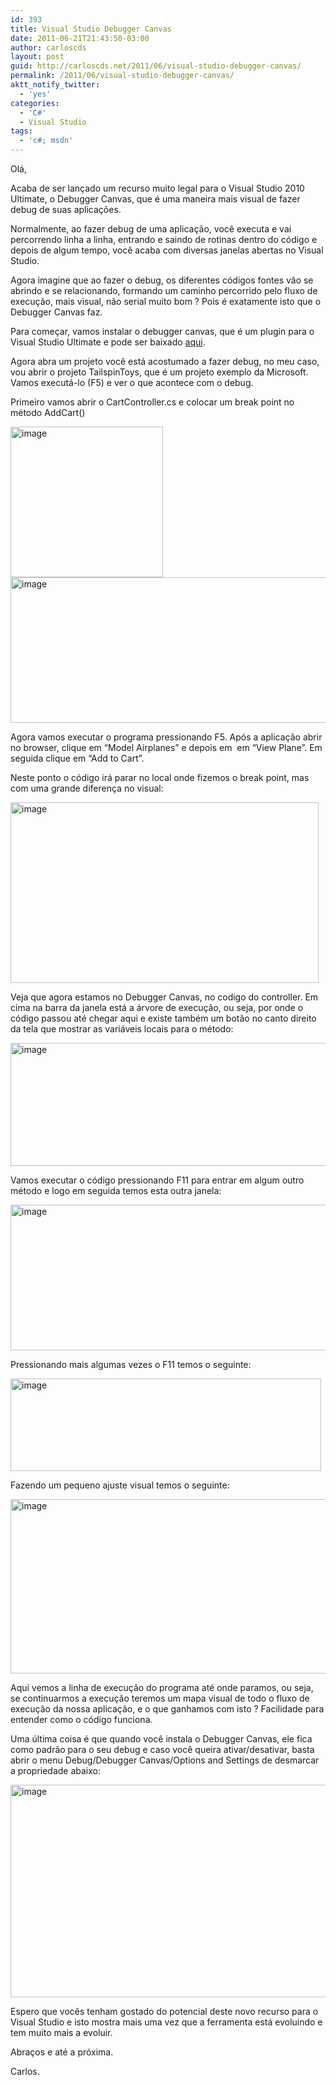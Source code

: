 ```yaml
---
id: 393
title: Visual Studio Debugger Canvas
date: 2011-06-21T21:43:50-03:00
author: carloscds
layout: post
guid: http://carloscds.net/2011/06/visual-studio-debugger-canvas/
permalink: /2011/06/visual-studio-debugger-canvas/
aktt_notify_twitter:
  - 'yes'
categories:
  - 'C#'
  - Visual Studio
tags:
  - 'c#; msdn'
---
```

Olá,

Acaba de ser lançado um recurso muito legal para o Visual Studio 2010 Ultimate, o Debugger Canvas, que é uma maneira mais visual de fazer debug de suas aplicações.

Normalmente, ao fazer debug de uma aplicação, você executa e vai percorrendo linha a linha, entrando e saindo de rotinas dentro do código e depois de algum tempo, você acaba com diversas janelas abertas no Visual Studio.

Agora imagine que ao fazer o debug, os diferentes códigos fontes vão se abrindo e se relacionando, formando um caminho percorrido pelo fluxo de execução, mais visual, não serial muito bom ? Pois é exatamente isto que o Debugger Canvas faz.

Para começar, vamos instalar o debugger canvas, que é um plugin para o Visual Studio Ultimate e pode ser baixado <a href="http://msdn.microsoft.com/en-us/devlabs/hh227299" target="_blank">aqui</a>.

Agora abra um projeto você está acostumado a fazer debug, no meu caso, vou abrir o projeto TailspinToys, que é um projeto exemplo da Microsoft. Vamos executá-lo (F5) e ver o que acontece com o debug.

Primeiro vamos abrir o CartController.cs e colocar um break point no método AddCart()

[<img style="background-image: none; border-bottom: 0px; border-left: 0px; margin: 0px; padding-left: 0px; padding-right: 0px; display: inline; border-top: 0px; border-right: 0px; padding-top: 0px" title="image" border="0" alt="image" src="http://carloscds.net/wp-content/uploads/2011/06/image_thumb.png" width="244" height="241" />](http://carloscds.net/wp-content/uploads/2011/06/image.png)[<img style="background-image: none; border-bottom: 0px; border-left: 0px; padding-left: 0px; padding-right: 0px; display: inline; border-top: 0px; border-right: 0px; padding-top: 0px" title="image" border="0" alt="image" src="http://carloscds.net/wp-content/uploads/2011/06/image_thumb1.png" width="523" height="233" />](http://carloscds.net/wp-content/uploads/2011/06/image1.png) 

Agora vamos executar o programa pressionando F5. Após a aplicação abrir no browser, clique em “Model Airplanes” e depois em&#160; em “View Plane”. Em seguida clique em “Add to Cart”.

Neste ponto o código irá parar no local onde fizemos o break point, mas com uma grande diferença no visual:

[<img style="background-image: none; border-bottom: 0px; border-left: 0px; padding-left: 0px; padding-right: 0px; display: inline; border-top: 0px; border-right: 0px; padding-top: 0px" title="image" border="0" alt="image" src="http://carloscds.net/wp-content/uploads/2011/06/image_thumb2.png" width="493" height="289" />](http://carloscds.net/wp-content/uploads/2011/06/image2.png)

Veja que agora estamos no Debugger Canvas, no codigo do controller. Em cima na barra da janela está a árvore de execução, ou seja, por onde o código passou até chegar aqui e existe também um botão no canto direito da tela que mostrar as variáveis locais para o método:

[<img style="background-image: none; border-bottom: 0px; border-left: 0px; padding-left: 0px; padding-right: 0px; display: inline; border-top: 0px; border-right: 0px; padding-top: 0px" title="image" border="0" alt="image" src="http://carloscds.net/wp-content/uploads/2011/06/image_thumb3.png" width="676" height="197" />](http://carloscds.net/wp-content/uploads/2011/06/image3.png)

Vamos executar o código pressionando F11 para entrar em algum outro método e logo em seguida temos esta outra janela:

[<img style="background-image: none; border-bottom: 0px; border-left: 0px; padding-left: 0px; padding-right: 0px; display: inline; border-top: 0px; border-right: 0px; padding-top: 0px" title="image" border="0" alt="image" src="http://carloscds.net/wp-content/uploads/2011/06/image_thumb4.png" width="700" height="233" />](http://carloscds.net/wp-content/uploads/2011/06/image4.png)

Pressionando mais algumas vezes o F11 temos o seguinte:

[<img style="background-image: none; border-bottom: 0px; border-left: 0px; padding-left: 0px; padding-right: 0px; display: inline; border-top: 0px; border-right: 0px; padding-top: 0px" title="image" border="0" alt="image" src="http://carloscds.net/wp-content/uploads/2011/06/image_thumb5.png" width="497" height="148" />](http://carloscds.net/wp-content/uploads/2011/06/image5.png)

Fazendo um pequeno ajuste visual temos o seguinte:

[<img style="background-image: none; border-bottom: 0px; border-left: 0px; padding-left: 0px; padding-right: 0px; display: inline; border-top: 0px; border-right: 0px; padding-top: 0px" title="image" border="0" alt="image" src="http://carloscds.net/wp-content/uploads/2011/06/image_thumb6.png" width="861" height="279" />](http://carloscds.net/wp-content/uploads/2011/06/image6.png)

Aqui vemos a linha de execução do programa até onde paramos, ou seja, se continuarmos a execução teremos um mapa visual de todo o fluxo de execução da nossa aplicação, e o que ganhamos com isto ? Facilidade para entender como o código funciona.

Uma última coisa é que quando você instala o Debugger Canvas, ele fica como padrão para o seu debug e caso você queira ativar/desativar, basta abrir o menu Debug/Debugger Canvas/Options and Settings de desmarcar a propriedade abaixo:

[<img style="background-image: none; border-bottom: 0px; border-left: 0px; padding-left: 0px; padding-right: 0px; display: inline; border-top: 0px; border-right: 0px; padding-top: 0px" title="image" border="0" alt="image" src="http://carloscds.net/wp-content/uploads/2011/06/image_thumb7.png" width="563" height="340" />](http://carloscds.net/wp-content/uploads/2011/06/image7.png)

Espero que vocês tenham gostado do potencial deste novo recurso para o Visual Studio e isto mostra mais uma vez que a ferramenta está evoluindo e tem muito mais a evoluir.

Abraços e até a próxima.

Carlos.